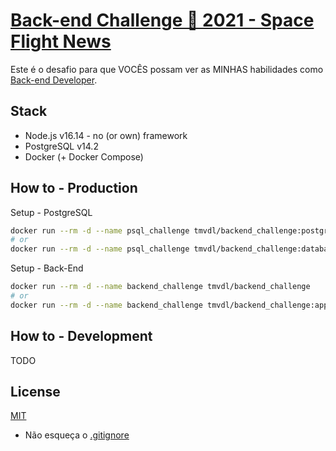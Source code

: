 
# [Back-end Challenge 🏅 2021 - Space Flight News](https://lab.coodesh.com/public-challenges/back-end-challenge-2021)

Este é o desafio para que VOCÊS possam ver as MINHAS habilidades como [Back-end Developer](https://lab.coodesh.com/public-challenges/back-end-challenge-2021).

## Stack

* Node.js v16.14 - no (or own) framework
* PostgreSQL v14.2
* Docker (+ Docker Compose)

## How to - Production

Setup - PostgreSQL

```sh
docker run --rm -d --name psql_challenge tmvdl/backend_challenge:postgresql
# or
docker run --rm -d --name psql_challenge tmvdl/backend_challenge:database
```

Setup - Back-End

```sh
docker run --rm -d --name backend_challenge tmvdl/backend_challenge
# or
docker run --rm -d --name backend_challenge tmvdl/backend_challenge:app
```

## How to - Development

TODO

## License

[MIT](LICENSE)

- Não esqueça o [.gitignore](https://www.toptal.com/developers/gitignore)
